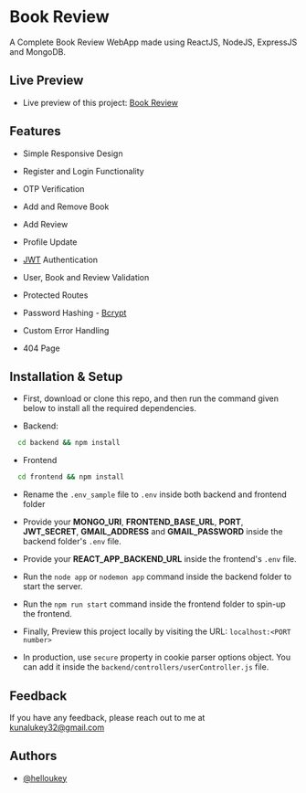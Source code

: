 # Book Review

A Complete Book Review WebApp made using ReactJS, NodeJS, ExpressJS and MongoDB.

## Live Preview

* Live preview of this project: [Book Review](https://book-review-frontend-tan.vercel.app/)

## Features

* Simple Responsive Design

* Register and Login Functionality

* OTP Verification

* Add and Remove Book

* Add Review

* Profile Update

* [JWT](https://github.com/auth0/node-jsonwebtoken) Authentication

* User, Book and Review Validation

* Protected Routes

* Password Hashing - [Bcrypt](https://github.com/kelektiv/node.bcrypt.js)

* Custom Error Handling

* 404 Page

## Installation & Setup

* First, download or clone this repo, and then run the command given below to install all the required dependencies.

- Backend:

```bash
  cd backend && npm install
```

- Frontend

```bash
  cd frontend && npm install
```

* Rename the `.env_sample` file to `.env` inside both backend and frontend folder

* Provide your **MONGO_URI**, **FRONTEND_BASE_URL**, **PORT**, **JWT_SECRET**, **GMAIL_ADDRESS** and **GMAIL_PASSWORD** inside the backend folder's `.env` file.

* Provide your **REACT_APP_BACKEND_URL** inside the frontend's `.env` file.

* Run the `node app` or `nodemon app` command inside the backend folder to start the server.

* Run the `npm run start` command inside the frontend folder to spin-up the frontend.

* Finally, Preview this project locally by visiting the URL: `localhost:<PORT number>`

* In production, use `secure` property in cookie parser options object. You can add it inside the `backend/controllers/userController.js` file.

## Feedback

If you have any feedback, please reach out to me at <kunalukey32@gmail.com>

## Authors

* [@helloukey](https://www.github.com/helloukey)